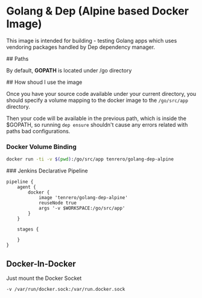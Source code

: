 # Golang & Dep (Alpine based Docker Image)

This image is intended for building - testing Golang apps which uses vendoring packages handled by Dep dependency manager.

## Paths

By default, **GOPATH** is located under /go directory

## How shoud I use the image

Once you have your source code available under your current directory, you should specify a volume mapping to the docker image to the `/go/src/app` directory.

Then your code will be available in the previous path, which is inside the $GOPATH, so running `dep ensure` shouldn't cause any errors related with paths bad configurations.

### Docker Volume Binding

```bash
docker run -ti -v $(pwd):/go/src/app tenrero/golang-dep-alpine
```

### Jenkins Declarative Pipeline

```Jenkinsfile
pipeline {
    agent {
        docker {
            image 'tenrero/golang-dep-alpine'
            reuseNode true
            args '-v $WORKSPACE:/go/src/app'
        }
    }

    stages {

    }
}
```

## Docker-In-Docker

Just mount the Docker Socket

`-v /var/run/docker.sock:/var/run.docker.sock`